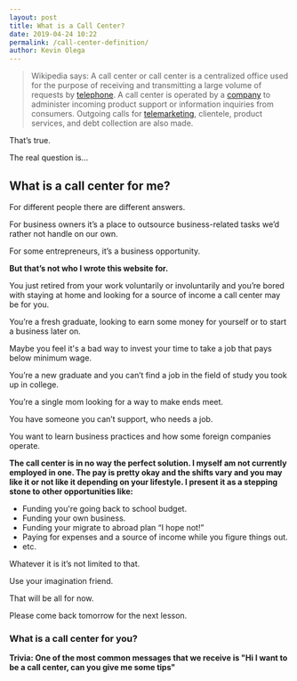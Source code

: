 ```yaml
--- 
layout: post 
title: What is a Call Center?
date: 2019-04-24 10:22
permalink: /call-center-definition/ 
author: Kevin Olega 
--- 
```

> Wikipedia says: A call center or call center is a centralized office used for the purpose of receiving and transmitting a large volume of requests by [telephone](https://en.wikipedia.org/wiki/Telephone). A call center is operated by a [company](https://en.wikipedia.org/wiki/Company) to administer incoming product support or information inquiries from consumers. Outgoing calls for [telemarketing](https://en.wikipedia.org/wiki/Telemarketing), clientele, product services, and debt collection are also made.

That’s true. 

The real question is...

## What is a call center for me?

For different people there are different answers.

For business owners it’s a place to outsource business-related tasks we’d rather not handle on our own.

For some entrepreneurs, it’s a business opportunity.

**But that’s not who I wrote this website for.**

You just retired from your work voluntarily or involuntarily and you’re bored with staying at home and looking for a source of income a call center may be for you.

You’re a fresh graduate, looking to earn some money for yourself or to start a business later on. 

Maybe you feel it's a bad way to invest your time to take a job that pays below minimum wage.

You’re a new graduate and you can’t find a job in the field of study you took up in college.

You’re a single mom looking for a way to make ends meet.

You have someone you can’t support, who needs a job.

You want to learn business practices and how some foreign companies operate.

**The call center is in no way the perfect solution. I myself am not currently employed in one. The pay is pretty okay and the shifts vary and you may like it or not like it depending on your lifestyle. I present it as a stepping stone to other opportunities like:**

- Funding you're going back to school budget.
- Funding your own business.
- Funding your migrate to abroad plan “I hope not!”
- Paying for expenses and a source of income while you figure things out.
- etc.

Whatever it is it’s not limited to that. 

Use your imagination friend. 

That will be all for now.

Please come back tomorrow for the next lesson.

### What is a call center for you? 

**Trivia: One of the most common messages that we receive is "Hi I want to be a call center, can you give me some tips"**
